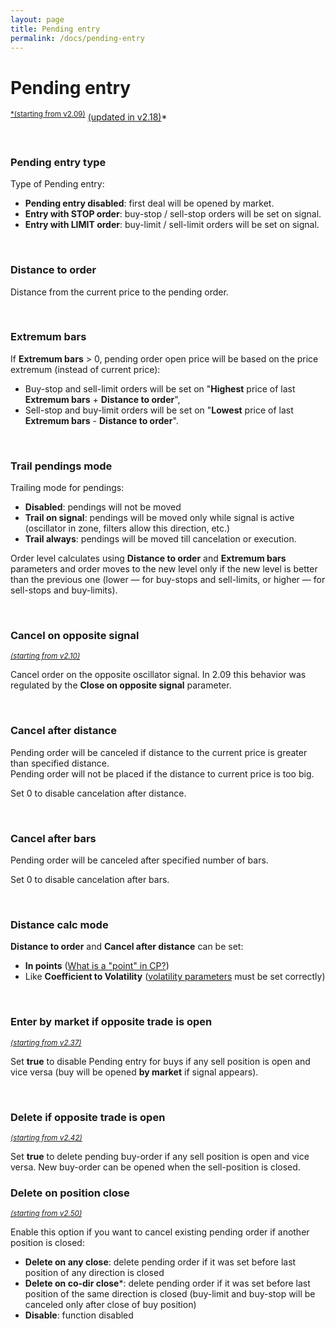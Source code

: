 ```yaml
---
layout: page
title: Pending entry
permalink: /docs/pending-entry
---
```


# Pending entry

<sup>[*(starting from v2.09)](/docs/versions-history#20200512-209)*</sup> <sup>*[(updated in v2.18)](/docs/versions-history#20200908-218)*</sup>

<br />

### Pending entry type

Type of Pending entry:<br/>
* **Pending entry disabled**: first deal will be opened by market.
* **Entry with STOP order**: buy-stop / sell-stop orders will be set on signal.
* **Entry with LIMIT order**: buy-limit / sell-limit orders will be set on signal.

<br />

### Distance to order

Distance from the current price to the pending order.

<br />

### Extremum bars

If **Extremum bars** > 0, pending order open price will be based on the price extremum (instead of current price):<br/>
* Buy-stop and sell-limit orders will be set on "**Highest** price of last **Extremum bars** + **Distance to order**",
* Sell-stop and buy-limit orders will be set on "**Lowest** price of last **Extremum bars** - **Distance to order**".

<br />

### Trail pendings mode

Trailing mode for pendings:
* **Disabled**: pendings will not be moved<br/>
* **Trail on signal**: pendings will be moved only while signal is active (oscillator in zone, filters allow this direction, etc.)
* **Trail always**: pendings will be moved till cancelation or execution.

Order level calculates using **Distance to order** and **Extremum bars** parameters and order moves to the new level only if the new level is better than the previous one (lower — for buy-stops and sell-limits, or higher — for sell-stops and buy-limits).

<br />

### Cancel on opposite signal

<sup>[*(starting from v2.10)*](/docs/versions-history#20200518-210)</sup>

Cancel order on the opposite oscillator signal. In 2.09 this behavior was regulated by the **Close on opposite signal** parameter.

<br />

### Cancel after distance

Pending order will be canceled if distance to the current price is greater than specified distance.<br/>
Pending order will not be placed if the distance to current price is too big.<br/>

Set 0 to disable cancelation after distance.

<br />

### Cancel after bars

Pending order will be canceled after specified number of bars.

Set 0 to disable cancelation after bars.

<br />

### Distance calc mode

**Distance to order** and **Cancel after distance** can be set:<br/>
* **In points** ([What is a "point" in CP?](https://communitypowerea.userecho.com/en/communities/7/topics/384-what-is-a-point-in-cp-what-does-stoploss-250-points-mean))
* Like **Coefficient to Volatility** ([volatility parameters](https://docs.google.com/document/d/1ww1M97H54IBwtCKZDhxtqsTsrtEMKofXHMEWMGCyZNs/edit#heading=h.sx27nza3heuj) must be set correctly)

<br />

### Enter by market if opposite trade is open

<sup>[*(starting from v2.37)*](/docs/versions-history#20210906-237)</sup>

Set **true** to disable Pending entry for buys if any sell position is open and vice versa (buy will be opened **by market** if signal appears).

<br />

### Delete if opposite trade is open

<sup>[*(starting from v2.42)*](/docs/versions-history#20220122-242)</sup>

Set **true** to delete pending buy-order if any sell position is open and vice versa. New buy-order can be opened when the sell-position is closed.


### Delete on position close

<sup>[*(starting from v2.50)*](/docs/versions-history#20221014-20230107-250)</sup>

Enable this option if you want to cancel existing pending order if another position is closed:<br/>
* **Delete on any close**: delete pending order if it was set before last position of any direction is closed
* **Delete on co-dir close***: delete pending order if it was set before last position of the same direction is closed (buy-limit and buy-stop will be canceled only after close of buy position)
* **Disable**: function disabled